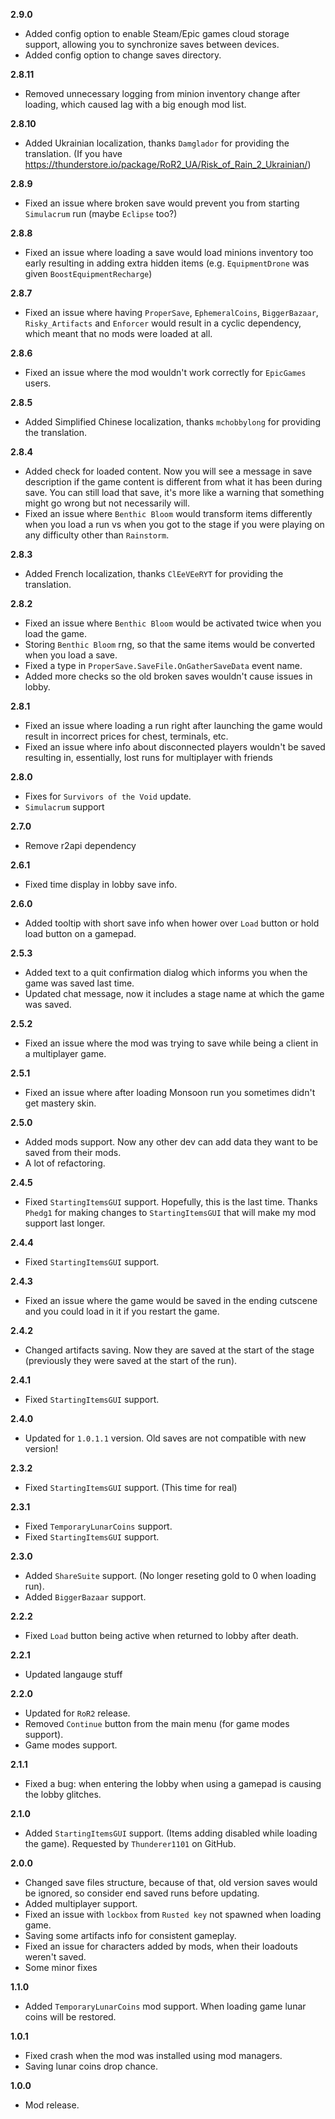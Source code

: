 **2.9.0**
* Added config option to enable Steam/Epic games cloud storage support, allowing you to synchronize saves between devices.
* Added config option to change saves directory.

**2.8.11**
* Removed unnecessary logging from minion inventory change after loading, which caused lag with a big enough mod list.

**2.8.10**
* Added Ukrainian localization, thanks `Damglador` for providing the translation. (If you have https://thunderstore.io/package/RoR2_UA/Risk_of_Rain_2_Ukrainian/)

**2.8.9**

* Fixed an issue where broken save would prevent you from starting `Simulacrum` run (maybe `Eclipse` too?)

**2.8.8**

* Fixed an issue where loading a save would load minions inventory too early resulting in adding extra hidden items (e.g. `EquipmentDrone` was given `BoostEquipmentRecharge`)

**2.8.7**

* Fixed an issue where having `ProperSave`, `EphemeralCoins`, `BiggerBazaar`, `Risky_Artifacts` and `Enforcer` would result in a cyclic dependency, which meant that no mods were loaded at all.

**2.8.6**

* Fixed an issue where the mod wouldn't work correctly for `EpicGames` users.

**2.8.5**

* Added Simplified Chinese localization, thanks `mchobbylong` for providing the translation.

**2.8.4**

* Added check for loaded content. Now you will see a message in save description if the game content is different from what it has been during save. You can still load that save, it's more like a warning that something might go wrong but not necessarily will.
* Fixed an issue where `Benthic Bloom` would transform items differently when you load a run vs when you got to the stage if you were playing on any difficulty other than `Rainstorm`.

**2.8.3**

* Added French localization, thanks `ClEeVEeRYT` for providing the translation.

**2.8.2**

* Fixed an issue where `Benthic Bloom` would be activated twice when you load the game.
* Storing `Benthic Bloom` rng, so that the same items would be converted when you load a save.
* Fixed a type in `ProperSave.SaveFile.OnGatherSaveData` event name.
* Added more checks so the old broken saves wouldn't cause issues in lobby.

**2.8.1**

* Fixed an issue where loading a run right after launching the game would result in incorrect prices for chest, terminals, etc.
* Fixed an issue where info about disconnected players wouldn't be saved resulting in, essentially, lost runs for multiplayer with friends 

**2.8.0**

* Fixes for `Survivors of the Void` update.
* `Simulacrum` support

**2.7.0**

* Remove r2api dependency

**2.6.1**

* Fixed time display in lobby save info.

**2.6.0**

* Added tooltip with short save info when hower over `Load` button or hold load button on a gamepad.

**2.5.3**

* Added text to a quit confirmation dialog which informs you when the game was saved last time.
* Updated chat message, now it includes a stage name at which the game was saved.

**2.5.2**

* Fixed an issue where the mod was trying to save while being a client in a multiplayer game.

**2.5.1**

* Fixed an issue where after loading Monsoon run you sometimes didn't get mastery skin.

**2.5.0**

* Added mods support. Now any other dev can add data they want to be saved from their mods. 
* A lot of refactoring.

**2.4.5**

* Fixed `StartingItemsGUI` support. Hopefully, this is the last time. Thanks `Phedg1` for making changes to `StartingItemsGUI` that will make my mod support last longer.

**2.4.4**

* Fixed `StartingItemsGUI` support.

**2.4.3**

* Fixed an issue where the game would be saved in the ending cutscene and you could load in it if you restart the game.

**2.4.2**

* Changed artifacts saving. Now they are saved at the start of the stage (previously they were saved at the start of the run).

**2.4.1**

* Fixed `StartingItemsGUI` support.

**2.4.0**

* Updated for `1.0.1.1` version. Old saves are not compatible with new version!

**2.3.2**

* Fixed `StartingItemsGUI` support. (This time for real)

**2.3.1**

* Fixed `TemporaryLunarCoins` support.
* Fixed `StartingItemsGUI` support.

**2.3.0**

* Added `ShareSuite` support. (No longer reseting gold to 0 when loading run).
* Added `BiggerBazaar` support.

**2.2.2**

* Fixed `Load` button being active when returned to lobby after death.

**2.2.1**

* Updated langauge stuff

**2.2.0**

* Updated for `RoR2` release.
* Removed `Continue` button from the main menu (for game modes support).
* Game modes support.

**2.1.1**

* Fixed a bug: when entering the lobby when using a gamepad is causing the lobby glitches.

**2.1.0**

* Added `StartingItemsGUI` support. (Items adding disabled while loading the game). Requested by `Thunderer1101` on GitHub.

**2.0.0**

* Changed save files structure, because of that, old version saves would be ignored, so consider end saved runs before updating.
* Added multiplayer support.
* Fixed an issue with `lockbox` from `Rusted key` not spawned when loading game.
* Saving some artifacts info for consistent gameplay.
* Fixed an issue for characters added by mods, when their loadouts weren't saved.
* Some minor fixes

**1.1.0**

* Added `TemporaryLunarCoins` mod support. When loading game lunar coins will be restored.

**1.0.1**

* Fixed crash when the mod was installed using mod managers.
* Saving lunar coins drop chance.

**1.0.0**

* Mod release.